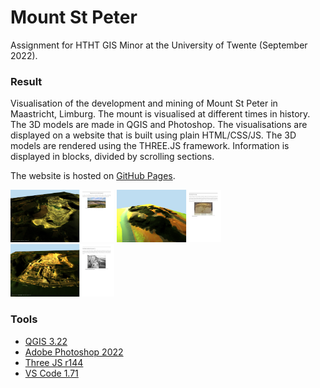 # Mount St Peter
Assignment for HTHT GIS Minor at the University of Twente (September 2022).

### Result
Visualisation of the development and mining of Mount St Peter in Maastricht, Limburg. 
The mount is visualised at different times in history. The 3D models are made in QGIS and Photoshop.
The visualisations are displayed on a website that is built using plain HTML/CSS/JS.
The 3D models are rendered using the THREE.JS framework. Information is displayed in blocks, divided by scrolling sections.

The website is hosted on [GitHub Pages](https://j-siderius.github.io/mountStPeter/).

<p float="left">
  <img src="doc/doc_1.png" width="33%" />
  <img src="doc/doc_2.png" width="33%" /> 
  <img src="doc/doc_3.png" width="33%" />
</p>

### Tools
- [QGIS 3.22](https://qgis.org/en/site/)
- [Adobe Photoshop 2022](https://www.adobe.com/nl/products/photoshop.html)
- [Three JS r144](https://threejs.org/)
- [VS Code 1.71](https://code.visualstudio.com/)
